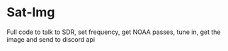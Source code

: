 # Sat-Img
Full code to talk to SDR, set frequency, get NOAA passes, tune in, get the image and send to discord api
